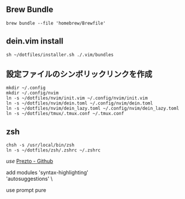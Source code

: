 ## Brew Bundle
```
brew bundle --file 'homebrew/Brewfile'
```

## dein.vim install
```
sh ~/dotfiles/installer.sh ./.vim/bundles
```

## 設定ファイルのシンボリックリンクを作成
```
mkdir ~/.config
mkdir ~/.config/nvim
ln -s ~/dotfiles/nvim/init.vim ~/.config/nvim/init.vim
ln -s ~/dotfiles/nvim/dein.toml ~/.config/nvim/dein.toml
ln -s ~/dotfiles/nvim/dein_lazy.toml ~/.config/nvim/dein_lazy.toml
ln -s ~/dotfiles/tmux/.tmux.conf ~/.tmux.conf
```

## zsh
```
chsh -s /usr/local/bin/zsh
ln -s ~/dotfiles/zsh/.zshrc ~/.zshrc
```

*use*
[Prezto - Github](https://github.com/sorin-ionescu/prezto)

add modules
  'syntax-highlighting' \
  'autosuggestions' \

use prompt
  pure

